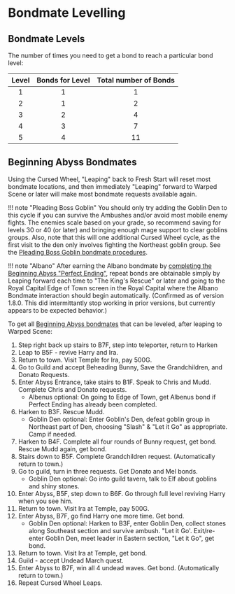 # Bondmate Levelling

## Bondmate Levels

The number of times you need to get a bond to reach a particular bond level:

| Level | Bonds for Level | Total number of Bonds |
| :---: | :-------------: | :-------------------: |
|  1    |  1              | 1                     |
|  2    |  1              | 2                     |
|  3    |  2              | 4                     |
|  4    |  3              | 7                     |
|  5    |  4              | 11                    |

## Beginning Abyss Bondmates

Using the Cursed Wheel, "Leaping" back to Fresh Start will reset most bondmate locations, and then immediately "Leaping" forward to Warped Scene or later will make most bondmate requests available again. 

!!! note "Pleading Boss Goblin"
You should only try adding the Goblin Den to this cycle if you can survive the Ambushes and/or avoid most mobile enemy fights. The enemies scale based on your grade, so recommend saving for levels 30 or 40 (or later) and bringing enough mage support to clear goblins groups. Also, note that this will one additional Cursed Wheel cycle, as the first visit to the den only involves fighting the Northeast goblin group. See the [Pleading Boss Goblin bondmate procedures](./beginning-abyss/bondmates.md#the-pleading-boss-goblin).

!!! note "Albano"
After earning the Albano bondmate by [completing the Beginning Abyss "Perfect Ending"](./beginning-abyss/bondmates.md#royal-knight-albano), repeat bonds are obtainable simply by Leaping forward each time to "The King's Rescue" or later and going to the Royal Capital Edge of Town screen in the Royal Capital where the Albano Bondmate interaction should begin automatically. (Confirmed as of version 1.8.0.  This did intermittantly stop working in prior versions, but currently appears to be expected behavior.)

To get all [Beginning Abyss bondmates](./beginning-abyss/bondmates.md) that can be leveled, after leaping to Warped Scene:

1. Step right back up stairs to B7F, step into teleporter, return to Harken
2. Leap to B5F - revive Harry and Ira.
3. Return to town.  Visit Temple for Ira, pay 500G.
4. Go to Guild and accept Beheading Bunny, Save the Grandchildren, and Donato Requests.
5. Enter Abyss Entrance, take stairs to B1F.  Speak to Chris and Mudd. Complete Chris and Donato requests.
   - Albenus optional:  On going to Edge of Town, get Albenus bond if Perfect Ending has already been completed.
7. Harken to B3F. Rescue Mudd.
   - Goblin Den optional:  Enter Goblin's Den, defeat goblin group in Northeast part of Den, choosing "Slash" & "Let it Go" as appropriate. Camp if needed.
8. Harken to B4F. Complete all four rounds of Bunny request, get bond.  Rescue Mudd again, get bond.
9. Stairs down to B5F. Complete Grandchildren request. (Automatically return to town.)
10. Go to guild, turn in three requests. Get Donato and Mel bonds.
    - Goblin Den optional: Go into guild tavern, talk to Elf about goblins and shiny stones.
12. Enter Abyss, B5F, step down to B6F. Go through full level reviving Harry when you see him.
13. Return to town. Visit Ira at Temple, pay 500G.
14. Enter Abyss, B7F, go find Harry one more time. Get bond.
    - Goblin Den optional: Harken to B3F, enter Goblin Den, collect stones along Southeast section and survive ambush. "Let it Go'. Exit/re-enter Goblin Den, meet leader in Eastern section, "Let it Go", get bond.
16. Return to town. Visit Ira at Temple, get bond.
17. Guild - accept Undead March quest.
18. Enter Abyss to B7F, win all 4 undead waves. Get bond. (Automatically return to town.)
19. Repeat Cursed Wheel Leaps.
